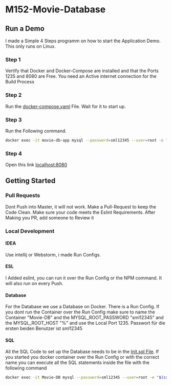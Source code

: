 # M152-Movie-Database

## Run a Demo
I made a Simple 4 Steps programm on how to start the Application Demo. This only runs on Linux.
### Step 1
Vertify that Docker and Docker-Compose are installed and that the Ports 1235 and 8080 are Free. You need an Active internet connection for the Build Process
### Step 2
Run the [docker-compose.yaml](docker-compose.yaml) File. Wait for it to start up.
### Step 3
Run the Following command.
``` bash
docker exec -it movie-db-app mysql --password=sml12345 --user=root -e "$(cat init.sql)"
```
### Step 4
Open this link [localhost:8080](http://localhost:8080)


## Getting Started

### Pull Requests
Dont Push into Master, it will not work.
Make a Pull-Request to keep the Code Clean.
Make sure your code meets the Eslint Requirements.
After Making you PR, add someone to Review it


### Local Development

#### IDEA
Use intellij or Webstorm, i made Run Configs.

#### ESL
I Added eslint, you can run it over the Run Config or the NPM command.
It will also run on every Push.

#### Database 
For the Database we use a Database on Docker. There is a Run Config.
If you dont run the Container over the Run Config make sure to name the Container "Movie-DB" and
the MYSQL_ROOT_PASSWORD "sml12345" and the MYSQL_ROOT_HOST "%" and use the Local Port 1235.
Passwort für die ersten beiden Benutzer ist sml12345


#### SQL
All the SQL Code to set up the Database needs to be in the [Init.sql File](init.sql).
If you started you docker container over the Run Config or with the correct name you can execute all the SQL statements inside the file with the following command

``` bash
docker exec -it Movie-DB mysql --password=sml12345 --user=root -e "$(cat init.sql)"
```